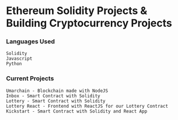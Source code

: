 # Ethereum Solidity Projects & Building Cryptocurrency Projects

### Languages Used
```
Solidity
Javascript
Python
```

### Current Projects

```
Umarchain - Blockchain made with NodeJS
Inbox - Smart Contract with Solidity
Lottery - Smart Contract with Solidity
Lottery React - Frontend with ReactJS for our Lottery Contract
Kickstart - Smart Contract with Solidity and React App
```